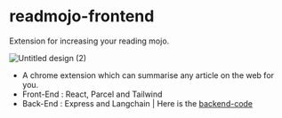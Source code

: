 # readmojo-frontend
Extension for increasing your reading mojo.


![Untitled design (2)](https://github.com/sehgxl/readmojo-frontend/assets/83122406/33fb9fd0-e9ce-453a-affb-9de4c568cd9d)

- A chrome extension which can summarise any article on the web for you.
- Front-End : React, Parcel and Tailwind
- Back-End : Express and Langchain | Here is the [backend-code](https://github.com/sehgxl/readmojo-api)
